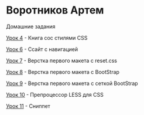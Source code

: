 

# Воротников Артем
Домашние задания


[Урок 4](http://42irepad.github.io/Book/ "Урок 4") - Книга сос стилями CSS


[Урок 6](http://42irepad.github.io/Sait-in-Navi/ "Урок 6") - Ссайт с навигацией


[Урок 7](http://42irepad.github.io/First-sait/ "Урок 7") - Верстка первого макета с reset.css


[Урок 8](http://42irepad.github.io/lesson%208/ "Урок 8") - Верстка первого макета с BootStrap


[Урок 9](http://42irepad.github.io/Lesson%209/ "Урок 9") - Верстка первого макета с сеткой BootStrap


[Урок 10](http://42irepad.github.io/lesson%2010/ "Урок 10") - Препроцессор LESS для CSS


[Урок 11](http://42irepad.github.io/Lesson%2011/ "Урок 11") - Сниппет

